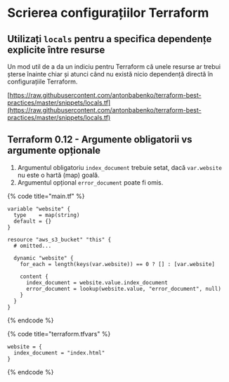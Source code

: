 # Scrierea configurațiilor Terraform

## Utilizați `locals` pentru a specifica dependențe explicite între resurse

Un mod util de a da un indiciu pentru Terraform că unele resurse ar trebui șterse înainte chiar și atunci când nu există nicio dependență directă în configurațiile Terraform.

[https://raw.githubusercontent.com/antonbabenko/terraform-best-practices/master/snippets/locals.tf](https://raw.githubusercontent.com/antonbabenko/terraform-best-practices/master/snippets/locals.tf)

## Terraform 0.12 - Argumente obligatorii vs argumente opționale

1. Argumentul obligatoriu `index_document` trebuie setat, dacă `var.website` nu este o hartă (map) goală.
2. Argumentul opțional `error_document` poate fi omis.

{% code title="main.tf" %}
```hcl
variable "website" {
  type    = map(string)
  default = {}
}

resource "aws_s3_bucket" "this" {
  # omitted...

  dynamic "website" {
    for_each = length(keys(var.website)) == 0 ? [] : [var.website]

    content {
      index_document = website.value.index_document
      error_document = lookup(website.value, "error_document", null)
    }
  }
}
```
{% endcode %}

{% code title="terraform.tfvars" %}
```hcl
website = {
  index_document = "index.html"
}
```
{% endcode %}

